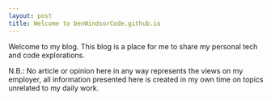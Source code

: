 ```yaml
---
layout: post
title: Welcome to benWindsorCode.github.io
---
```


Welcome to my blog. This blog is a place for me to share my personal tech and code explorations. 

N.B.: No article or opinion here in any way represents the views on my employer, all information presented here is created in my own time on topics unrelated to my daily work.
